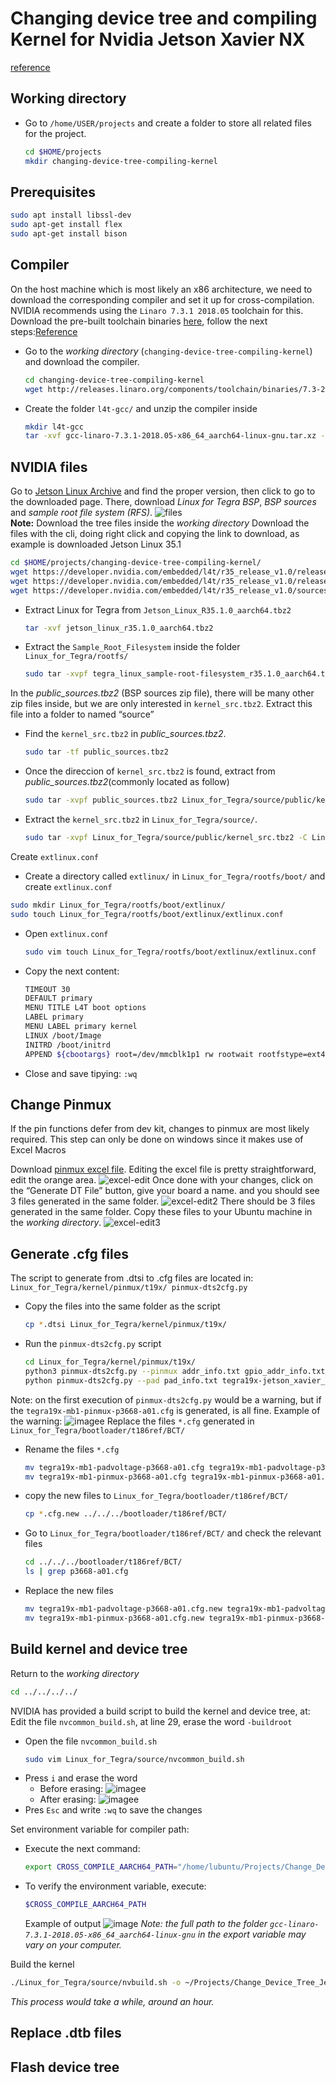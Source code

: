 # Changing device tree and compiling Kernel for Nvidia Jetson Xavier NX
[reference](https://medium.com/@haoye94/editing-device-tree-and-compiling-kernel-for-nvidia-jetson-xavier-nx-11a1df20939c)

## Working directory
* Go to `/home/USER/projects` and create a folder to store all related files for the project.
  ```BASH
  cd $HOME/projects
  mkdir changing-device-tree-compiling-kernel
  ```
## Prerequisites
  ```BASH
  sudo apt install libssl-dev
  sudo apt-get install flex
  sudo apt-get install bison
  ```

## Compiler
On the host machine which is most likely an x86 architecture, we need to download the corresponding compiler and set it up for cross-compilation.  
NVIDIA recommends using the `Linaro 7.3.1 2018.05` toolchain for this. Download the pre-built toolchain binaries [here](http://releases.linaro.org/components/toolchain/binaries/7.3-2018.05/aarch64-linux-gnu/gcc-linaro-7.3.1-2018.05-x86_64_aarch64-linux-gnu.tar.xz), follow the next steps:[Reference](https://developer.ridgerun.com/wiki/index.php?title=Jetson_Nano/Development/Building_the_Kernel_from_Source)
* Go to the *working directory* (`changing-device-tree-compiling-kernel`) and download the compiler.
  ```BASH
  cd changing-device-tree-compiling-kernel
  wget http://releases.linaro.org/components/toolchain/binaries/7.3-2018.05/aarch64-linux-gnu/gcc-linaro-7.3.1-2018.05-x86_64_aarch64-linux-gnu.tar.xz
  ```
* Create the folder `l4t-gcc/` and unzip the compiler inside
  ```BASH
  mkdir l4t-gcc
  tar -xvf gcc-linaro-7.3.1-2018.05-x86_64_aarch64-linux-gnu.tar.xz -C l4t-gcc/
  ```
## NVIDIA files
Go to [Jetson Linux Archive](https://developer.nvidia.com/embedded/jetson-linux-archive) and find the proper version, then click to go to the downloaded page. There, download *Linux for Tegra BSP*, *BSP sources* and *sample root file system (RFS)*.
![files](./img/files.png)  
  **Note:** Download the tree files inside the *working directory*
  Download the files with the cli, doing right click and copying the link to download, as example is downloaded Jetson Linux 35.1
  ```BASH
  cd $HOME/projects/changing-device-tree-compiling-kernel/
  wget https://developer.nvidia.com/embedded/l4t/r35_release_v1.0/release/jetson_linux_r35.1.0_aarch64.tbz2
  wget https://developer.nvidia.com/embedded/l4t/r35_release_v1.0/release/tegra_linux_sample-root-filesystem_r35.1.0_aarch64.tbz2
  wget https://developer.nvidia.com/embedded/l4t/r35_release_v1.0/sources/public_sources.tbz2
  ```
* Extract Linux for Tegra from `Jetson_Linux_R35.1.0_aarch64.tbz2`
  ```BASH
  tar -xvf jetson_linux_r35.1.0_aarch64.tbz2
  ```
* Extract the `Sample_Root_Filesystem` inside the folder `Linux_for_Tegra/rootfs/` 
  ```BASH
  sudo tar -xvpf tegra_linux_sample-root-filesystem_r35.1.0_aarch64.tbz2 -C Linux_for_Tegra/rootfs/
  ```
In the *public_sources.tbz2* (BSP sources zip file), there will be many other zip files inside, but we are only interested in `kernel_src.tbz2`. Extract this file into a folder to named “source”
* Find the `kernel_src.tbz2` in *public_sources.tbz2*.
  ```BASH
  sudo tar -tf public_sources.tbz2
  ```
* Once the direccion of `kernel_src.tbz2` is found, extract from *public_sources.tbz2*(commonly located as follow)
  ```BASH
  sudo tar -xvpf public_sources.tbz2 Linux_for_Tegra/source/public/kernel_src.tbz2
  ```
* Extract the `kernel_src.tbz2` in `Linux_for_Tegra/source/`.
  ```BASH
  sudo tar -xvpf Linux_for_Tegra/source/public/kernel_src.tbz2 -C Linux_for_Tegra/source/
  ```
Create `extlinux.conf`
*  Create a directory called `extlinux/` in `Linux_for_Tegra/rootfs/boot/` and create `extlinux.conf`
  ```BASH
  sudo mkdir Linux_for_Tegra/rootfs/boot/extlinux/
  sudo touch Linux_for_Tegra/rootfs/boot/extlinux/extlinux.conf
  ```
* Open `extlinux.conf`
  ```BASH
  sudo vim touch Linux_for_Tegra/rootfs/boot/extlinux/extlinux.conf 
  ```
* Copy the next content:
  ```BASH
  TIMEOUT 30
  DEFAULT primary
  MENU TITLE L4T boot options
  LABEL primary
  MENU LABEL primary kernel
  LINUX /boot/Image
  INITRD /boot/initrd
  APPEND ${cbootargs} root=/dev/mmcblk1p1 rw rootwait rootfstype=ext4 console=ttyS0,115200n8 console=tty0 fbcon=map:0 net.ifnames=0
  ```
* Close and save tipying: `:wq`
## Change Pinmux
If the pin functions defer from dev kit, changes to pinmux are most likely required. This step can only be done on windows since it makes use of Excel Macros

Download [pinmux excel file](./docs/Jetson_Xavier_NX_Pinmux_Configuration_Template_v1.06%20.xlsm).
Editing the excel file is pretty straightforward, edit the orange area.
![excel-edit](./img/pinmux-1.png)
Once done with your changes, click on the “Generate DT File” button, give your board a name. and you should see 3 files generated in the same folder.
![excel-edit2](./img/pinmux-2.png)
There should be 3 files generated in the same folder. Copy these files to your Ubuntu machine in the *working directory*.
![excel-edit3](./img/pinmux-3.png)
## Generate .cfg files
The script to generate from .dtsi to .cfg files are located in: `Linux_for_Tegra/kernel/pinmux/t19x/ pinmux-dts2cfg.py`
* Copy the files into the same folder as the script
  ```BASH
  cp *.dtsi Linux_for_Tegra/kernel/pinmux/t19x/
  ```
* Run the `pinmux-dts2cfg.py` script
  ```BASH
  cd Linux_for_Tegra/kernel/pinmux/t19x/
  python3 pinmux-dts2cfg.py --pinmux addr_info.txt gpio_addr_info.txt por_val.txt --mandatory_pinmux_file tegra19x-jetson_xavier_nx_module-pinmux.dtsi tegra19x-jetson_xavier_nx_module-gpio-default.dtsi 1.0 > tegra19x-mb1-pinmux-p3668-a01.cfg
  python pinmux-dts2cfg.py --pad pad_info.txt tegra19x-jetson_xavier_nx_module-padvoltage-default.dtsi  1.0 > tegra19x-mb1-padvoltage-p3668-a01.cfg
  ```
Note: on the first execution of `pinmux-dts2cfg.py` would be a warning, but if the `tegra19x-mb1-pinmux-p3668-a01.cfg` is generated, is all fine. Example of the warning:
  ![imagee](./img/warning.jpeg)
Replace the files `*.cfg` generated in `Linux_for_Tegra/bootloader/t186ref/BCT/`
* Rename the files `*.cfg`
  ```BASH
  mv tegra19x-mb1-padvoltage-p3668-a01.cfg tegra19x-mb1-padvoltage-p3668-a01.cfg.new
  mv tegra19x-mb1-pinmux-p3668-a01.cfg tegra19x-mb1-pinmux-p3668-a01.cfg.new
  ```
* copy the new files to  `Linux_for_Tegra/bootloader/t186ref/BCT/`
  ```BASH
  cp *.cfg.new ../../../bootloader/t186ref/BCT/
  ```
* Go to `Linux_for_Tegra/bootloader/t186ref/BCT/` and check the relevant files
  ```BASH
  cd ../../../bootloader/t186ref/BCT/
  ls | grep p3668-a01.cfg
  ```
* Replace the new files
  ```BASH
  mv tegra19x-mb1-padvoltage-p3668-a01.cfg.new tegra19x-mb1-padvoltage-p3668-a01.cfg
  mv tegra19x-mb1-pinmux-p3668-a01.cfg.new tegra19x-mb1-pinmux-p3668-a01.cfg
  ```
## Build kernel and device tree
Return to the *working directory*
  ```BASH
  cd ../../../../
  ```
NVIDIA has provided a build script to build the kernel and device tree, at:
Edit the file `nvcommon_build.sh`, at line 29, erase the word `-buildroot`
* Open the file `nvcommon_build.sh`
  ```BASH
  sudo vim Linux_for_Tegra/source/nvcommon_build.sh
  ```
* Press `i` and erase the word
  - Before erasing:
    ![imagee](./img/edit1.jpeg)
  - After erasing:
    ![imagee](./img/edit2.jpeg)
* Pres `Esc` and write `:wq` to save the changes  
  
Set environment variable for compiler path:
* Execute the next command:
  ```BASH
  export CROSS_COMPILE_AARCH64_PATH="/home/lubuntu/Projects/Change_Device_Tree_Jetson/l4t-gcc/gcc-linaro-7.3.1-2018.05-x86_64_aarch64-linux-gnu"
  ```
* To verify the environment variable, execute:
  ```BASH
  $CROSS_COMPILE_AARCH64_PATH
  ```
  Example of output
  ![image]()
  *Note: the full path to the folder `gcc-linaro-7.3.1-2018.05-x86_64_aarch64-linux-gnu` in the export variable may vary on your computer.*
  
Build the kernel
  ```BASH
  ./Linux_for_Tegra/source/nvbuild.sh -o ~/Projects/Change_Device_Tree_Jetson/kernel_out/
  ```
  *This process would take a while, around an hour.*
## Replace .dtb files


## Flash device tree
